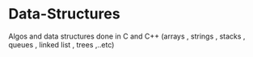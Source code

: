 # Data-Structures

Algos and data structures done in C and C++ (arrays , strings , stacks , queues , linked list , trees ,..etc) 
